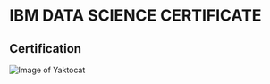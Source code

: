 # IBM DATA SCIENCE CERTIFICATE

## Certification
![Image of Yaktocat](https://github.com/AkazaAkane/IBM_DATA_SCIENCE/blob/master/Certification.png)
